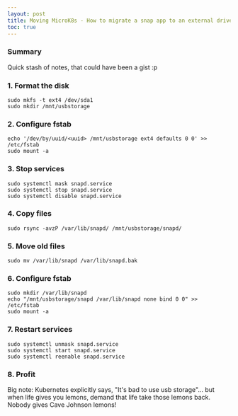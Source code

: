 ```yaml
---
layout: post
title: Moving MicroK8s - How to migrate a snap app to an external drive
toc: true
---
```

### Summary
Quick stash of notes, that could have been a gist :p

### 1. Format the disk
```
sudo mkfs -t ext4 /dev/sda1
sudo mkdir /mnt/usbstorage
```
### 2. Configure fstab
```
echo '/dev/by/uuid/<uuid> /mnt/usbstorage ext4 defaults 0 0' >> /etc/fstab
sudo mount -a
```
### 3. Stop services
```
sudo systemctl mask snapd.service
sudo systemctl stop snapd.service
sudo systemctl disable snapd.service
```
### 4. Copy files
```
sudo rsync -avzP /var/lib/snapd/ /mnt/usbstorage/snapd/
```
### 5. Move old files
```
sudo mv /var/lib/snapd /var/lib/snapd.bak
```
### 6. Configure fstab
```
sudo mkdir /var/lib/snapd
echo "/mnt/usbstorage/snapd /var/lib/snapd none bind 0 0" >> /etc/fstab
sudo mount -a
```
### 7. Restart services
```
sudo systemctl unmask snapd.service
sudo systemctl start snapd.service
sudo systemctl reenable snapd.service
```
### 8. Profit
Big note: Kubernetes explicitly says, "It's bad to use usb storage"... but when life gives you lemons, demand that life take those lemons back. Nobody gives Cave Johnson lemons!